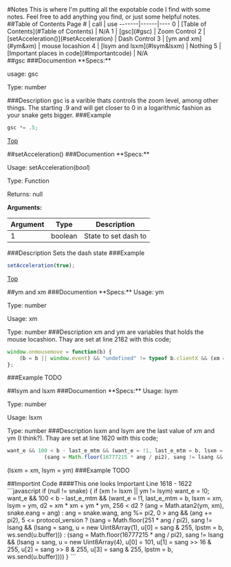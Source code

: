 <div id='top'/>
#Notes
This is where I'm putting all the expotable code I find with some notes. Feel free to add anything you find, or just some helpful notes. 
<div id='TableofContents'/>
##Table of Contents
Page # | call | use
-------|------|----
0 | [Table of Contents](#Table of Contents) | N/A
1 | [gsc](#gsc) | Zoom Control
2 | [setAcceleration()](#setAcceleration) | Dash Control
3 | [ym and xm](#ym&xm) | mouse locashion
4 | [lsym and lsxm](#lsym&lsxm) | Nothing
5 | [Important places in code](#Importantcode) | N/A
<div id='gsc'/>
##gsc
###Documention
**Specs:**

usage: gsc

Type: number

###Description
gsc is a varible thats controls the zoom level, among other things. The starting .9 and will get closer to 0 in a logarithmic fashion as your snake gets bigger. 
###Example
```javascript
gsc *= .5;
```
[Top](#Top)
<div id='setAcceleration'/>
##setAcceleration()
###Documention
**Specs:**

Usage: setAcceleration(_bool_)

Type: Function

Returns: null

**Arguments:**

Argument | Type | Description
---|---| ---
1 | boolean | State to set dash to

###Description
Sets the dash state
###Example
```javascript
setAcceleration(true);
```
[Top](#Top)
<div id='ym&xm'/>
##ym and xm
###Documention
**Specs:**
Usage: ym 

Type: number

Usage: xm

Type: number
###Description
xm and ym are variables that holds the mouse locashion. Thay are set at line 2182 with this code;
```javascript
window.onmousemove = function(b) {
    (b = b || window.event) && "undefined" != typeof b.clientX && (xm = b.clientX - ww / 2, ym = b.clientY - hh / 2)
};
```
###Example
TODO
<div id='lsym&lsxm'/>
##lsym and lsxm
###Documention
**Specs:**
Usage: lsym

Type: number

Usage: lsxm

Type: number
###Description
lsxm and lsym are the last value of xm and ym (I think?). Thay are set at line 1620 with this code;
```javascript
want_e && 100 < b - last_e_mtm && (want_e = !1, last_e_mtm = b, lsxm = xm, lsym = ym, d2 = xm * xm + ym * ym, 256 < d2 ? (ang = Math.atan2(ym, xm), snake.eang = ang) : ang = snake.wang, ang %= pi2, 0 > ang && (ang += pi2), 5 <= protocol_version ? (sang = Math.floor(251 * ang / pi2), sang != lsang && (lsang = sang, u = new Uint8Array(1), u[0] = sang & 255, lpstm = b, ws.send(u.buffer))) :
            (sang = Math.floor(16777215 * ang / pi2), sang != lsang && (lsang = sang, u = new Uint8Array(4), u[0] = 101, u[1] = sang >> 16 & 255, u[2] = sang >> 8 & 255, u[3] = sang & 255, lpstm = b, ws.send(u.buffer))))
```
(lsxm = xm, lsym = ym)
###Example
TODO
<div id='Importantcode'/>
##Importint Code
####This one looks Important
Line 1618 - 1622
```javascript
    if (null != snake) {
        if (xm != lsxm || ym != lsym) want_e = !0;
        want_e && 100 < b - last_e_mtm && (want_e = !1, last_e_mtm = b, lsxm = xm, lsym = ym, d2 = xm * xm + ym * ym, 256 < d2 ? (ang = Math.atan2(ym, xm), snake.eang = ang) : ang = snake.wang, ang %= pi2, 0 > ang && (ang += pi2), 5 <= protocol_version ? (sang = Math.floor(251 * ang / pi2), sang != lsang && (lsang = sang, u = new Uint8Array(1), u[0] = sang & 255, lpstm = b, ws.send(u.buffer))) :
            (sang = Math.floor(16777215 * ang / pi2), sang != lsang && (lsang = sang, u = new Uint8Array(4), u[0] = 101, u[1] = sang >> 16 & 255, u[2] = sang >> 8 & 255, u[3] = sang & 255, lpstm = b, ws.send(u.buffer))))
    }
```
